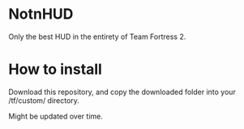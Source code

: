 # NotnHUD
Only the best HUD in the entirety of Team Fortress 2.

# How to install
Download this repository, and copy the downloaded folder into your /tf/custom/ directory.

Might be updated over time.
